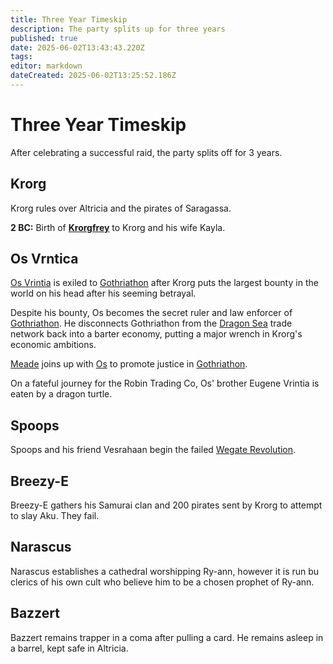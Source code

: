 ```yaml
---
title: Three Year Timeskip
description: The party splits up for three years
published: true
date: 2025-06-02T13:43:43.220Z
tags: 
editor: markdown
dateCreated: 2025-06-02T13:25:52.186Z
---
```


# Three Year Timeskip
After celebrating a successful raid, the party splits off for 3 years.


## Krorg
Krorg rules over Altricia and the pirates of Saragassa.

 **2 BC:** Birth of **[Krorgfrey](/characters/krorgfrey)** to Krorg and his wife Kayla.


## Os Vrntica
[Os Vrintia](/characters/os) is exiled to [Gothriathon](/locations/Mardun/Gothriathon) after Krorg puts the largest bounty in the world on his head after his seeming betrayal.

Despite his bounty, Os becomes the secret ruler and law enforcer of [Gothriathon](/locations/Mardun/Gothriathon). He disconnects Gothriathon from the [Dragon Sea](/locations/Mardun/dragon_sea) trade network back into a barter economy, putting a major wrench in Krorg's economic ambitions.

[Meade](/characters/meade) joins up with [Os](/characters/os) to promote justice in [Gothriathon](/locations/Mardun/Gothriathon).

On a fateful journey for the Robin Trading Co, Os' brother Eugene Vrintia is eaten by a dragon turtle.

## Spoops
Spoops and his friend Vesrahaan begin the failed
[Wegate Revolution](/Events/wegate-revolution).


## Breezy-E
Breezy-E gathers his Samurai clan and 200 pirates sent by Krorg to attempt to slay Aku. They fail.


## Narascus
Narascus establishes a cathedral worshipping Ry-ann, however it is run bu clerics of his own cult who believe him to be a chosen prophet of Ry-ann.


## Bazzert 
Bazzert remains trapper in a coma after pulling a card. He remains asleep in a barrel, kept safe in Altricia.
